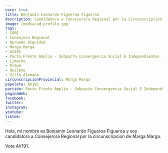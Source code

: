 ```yaml
---
core: true
title: Benjamin Leonardo Figueroa Figueroa
description: Candidato/a a Consejero/a Regional por la Circunscripción de Marga Marga
image: /media/ad-profile.jpg
tags:
- CORE
- Consejero Regional
- Apruebo Dignidad
- Marga Marga
- AV191
- Pacto Frente Amplio - Subpacto Convergencia Social E Independientes - Independientes
- Limache
- Olmue
- Quilpue
- Villa Alemana
circunscripcionProvincial: Marga Marga
papeleta: AV191
partido: Pacto Frente Amplio - Subpacto Convergencia Social E Independientes - Independientes
paginaWeb:
facebook:
twitter:
instagram:
youtube:
tiktok:
---
```

Hola, mi nombre es Benjamin Leonardo Figueroa Figueroa y soy candidato/a a Consejero/a Regional por la circunscripcion de Marga Marga.

Vota AV191.